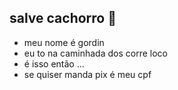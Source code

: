 ## salve cachorro 🐶

- meu nome é gordin
- eu to na caminhada dos corre loco
- é isso então ...
- se quiser manda pix é meu cpf 
